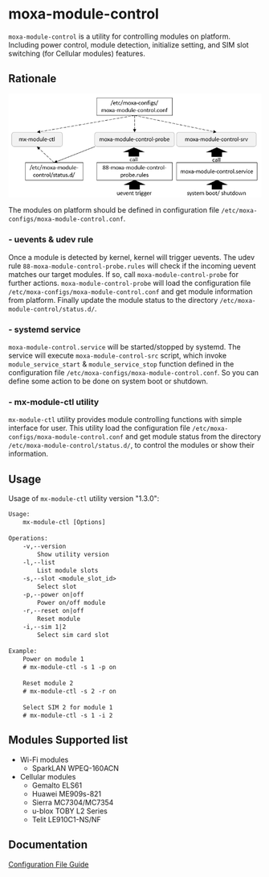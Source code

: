 # moxa-module-control

`moxa-module-control` is a utility for controlling modules on platform. Including power control, module detection, initialize setting, and SIM slot switching (for Cellular modules) features.

## Rationale

![rationale](/rationale.png)

The modules on platform should be defined in configuration file `/etc/moxa-configs/moxa-module-control.conf`.

### - uevents & udev rule

Once a module is detected by kernel, kernel will trigger uevents. The udev rule `88-moxa-module-control-probe.rules` will check if the incoming uevent matches our target modules. If so, call `moxa-module-control-probe` for further actions. `moxa-module-control-probe` will load the configuration file `/etc/moxa-configs/moxa-module-control.conf` and get module information from platform. Finally update the module status to the directory `/etc/moxa-module-control/status.d/`.

### - systemd service

`moxa-module-control.service` will be started/stopped by systemd. The service will execute `moxa-module-control-src` script, which invoke `module_service_start` & `module_service_stop` function defined in the configuration file `/etc/moxa-configs/moxa-module-control.conf`. So you can define some action to be done on system boot or shutdown.

### - mx-module-ctl utility

`mx-module-ctl` utility provides module controlling functions with simple interface for user. This utility load the configuration file `/etc/moxa-configs/moxa-module-control.conf` and get module status from the directory `/etc/moxa-module-control/status.d/`, to control the modules or show their information.

## Usage

Usage of `mx-module-ctl` utility version "1.3.0":
```
Usage:
	mx-module-ctl [Options]

Operations:
	-v,--version
		Show utility version
	-l,--list
		List module slots
	-s,--slot <module_slot_id>
		Select slot
	-p,--power on|off
		Power on/off module
	-r,--reset on|off
		Reset module
	-i,--sim 1|2
		Select sim card slot

Example:
	Power on module 1
	# mx-module-ctl -s 1 -p on

	Reset module 2
	# mx-module-ctl -s 2 -r on

	Select SIM 2 for module 1
	# mx-module-ctl -s 1 -i 2
```

## Modules Supported list

* Wi-Fi modules
	* SparkLAN WPEQ-160ACN
* Cellular modules
	* Gemalto ELS61
	* Huawei ME909s-821
	* Sierra MC7304/MC7354
	* u-blox TOBY L2 Series
	* Telit LE910C1-NS/NF

## Documentation

[Configuration File Guide](/Configuration_Guide.md)

